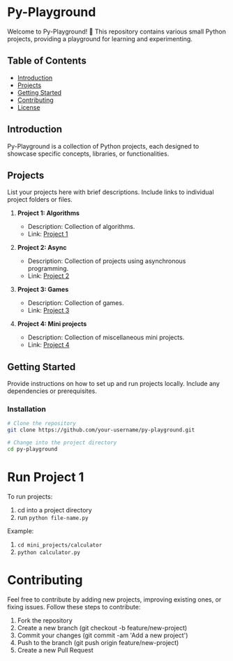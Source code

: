 # Py-Playground

Welcome to Py-Playground! 🚀 This repository contains various small Python projects, providing a playground for learning and experimenting.

## Table of Contents

- [Introduction](#introduction)
- [Projects](#projects)
- [Getting Started](#getting-started)
- [Contributing](#contributing)
- [License](#license)

## Introduction

Py-Playground is a collection of Python projects, each designed to showcase specific concepts, libraries, or functionalities. 

## Projects

List your projects here with brief descriptions. Include links to individual project folders or files.

1. **Project 1: Algorithms**
   - Description: Collection of algorithms.
   - Link: [Project 1](./algorithms/)

2. **Project 2: Async**
   - Description: Collection of projects using asynchronous programming.
   - Link: [Project 2](./async/)

3. **Project 3: Games**
   - Description: Collection of games.
   - Link: [Project 3](./games/)

4. **Project 4: Mini projects**
   - Description: Collection of miscellaneous mini projects.
   - Link: [Project 4](./mini_projects/)

## Getting Started

Provide instructions on how to set up and run projects locally. Include any dependencies or prerequisites.

### Installation

```bash
# Clone the repository
git clone https://github.com/your-username/py-playground.git

# Change into the project directory
cd py-playground
```

# Run Project 1

To run projects:
1. cd into a project directory
2. run `python file-name.py`

Example: 
1. `cd mini_projects/calculator`
2. `python calculator.py`


# Contributing

Feel free to contribute by adding new projects, improving existing ones, or fixing issues. Follow these steps to contribute:
1. Fork the repository
2. Create a new branch (git checkout -b feature/new-project)
3. Commit your changes (git commit -am 'Add a new project')
4. Push to the branch (git push origin feature/new-project)
5. Create a new Pull Request
